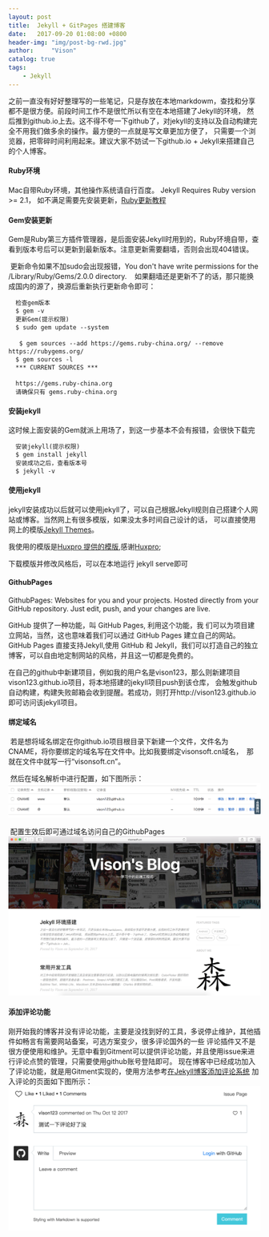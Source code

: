 ```yaml
---
layout: post
title:  Jekyll + GitPages 搭建博客
date:   2017-09-20 01:08:00 +0800
header-img: "img/post-bg-rwd.jpg"
author:     "Vison"
catalog: true
tags:
    - Jekyll
---
```


之前一直没有好好整理写的一些笔记，只是存放在本地markdowm，查找和分享都不是很方便。前段时间工作不是很忙所以有空在本地搭建了Jekyll的环境，
然后推到github.io上去。这不得不夸一下github了，对jekyll的支持以及自动构建完全不用我们做多余的操作。最方便的一点就是写文章更加方便了，
只需要一个浏览器，把零碎时间利用起来。建议大家不妨试一下github.io + Jekyll来搭建自己的个人博客。

#### Ruby环境

  Mac自带Ruby环境，其他操作系统请自行百度。
  Jekyll Requires Ruby version >= 2.1， 如不满足需要先安装更新，[Ruby更新教程](http://www.jianshu.com/p/d99b5662d8a0)
  
#### Gem安装更新

  Gem是Ruby第三方插件管理器，是后面安装Jekyll时用到的，Ruby环境自带，查看到版本号后可以更新到最新版本。注意更新需要翻墙，否则会出现404错误。

  更新命令如果不加sudo会出现报错，You don't have write permissions for the /Library/Ruby/Gems/2.0.0 directory.
  
  如果翻墙还是更新不了的话，那只能换成国内的源了，换源后重新执行更新命令即可：

  ```
    检查gem版本
    $ gem -v
    更新Gem(提示权限)
    $ sudo gem update --system

    $ gem sources --add https://gems.ruby-china.org/ --remove https://rubygems.org/
    $ gem sources -l
    *** CURRENT SOURCES ***

    https://gems.ruby-china.org
    请确保只有 gems.ruby-china.org
  ```
#### 安装jekyll

这时候上面安装的Gem就派上用场了，到这一步基本不会有报错，会很快下载完

  ```
    安装jekyll(提示权限)
    $ gem install jekyll
    安装成功之后，查看版本号
    $ jekyll -v
  ```

#### 使用jekyll

 jekyll安装成功以后就可以使用jekyll了，可以自己根据Jekyll规则自己搭建个人网站或博客。当然网上有很多模版，如果没太多时间自己设计的话，
 可以直接使用网上的模版[Jekyll Themes](http://jekyllthemes.org/)。

 我使用的模版是[Huxpro 提供的模版](https://github.com/Huxpro/huxpro.github.io),感谢[Huxpro](https://github.com/Huxpro);

 下载模版并修改风格后，可以在本地运行 jekyll serve即可

#### GithubPages

 GithubPages: Websites for you and your projects.
 Hosted directly from your GitHub repository. Just edit, push, and your changes are live.

 GitHub 提供了一种功能，叫 GitHub Pages, 利用这个功能，我 们可以为项目建立网站，当然，这也意味着我们可以通过 GitHub Pages 建立自己的网站。
 GitHub Pages 直接支持Jekyll,使用 GitHub 和 Jekyll，我们可以打造自己的独立博客，可以自由地定制网站的风格，并且这一切都是免费的。

 在自己的github中新建项目，例如我的用户名是vison123，那么则新建项目vison123.github.io项目，将本地搭建的jekyll项目push到该仓库，
 会触发github自动构建，构建失败邮箱会收到提醒。若成功，则打开http://vison123.github.io 即可访问该jekyll项目。

#### 绑定域名

  若是想将域名绑定在你github.io项目根目录下新建一个文件，文件名为CNAME，将你要绑定的域名写在文件中。比如我要绑定visonsoft.cn域名，
  那就在文件中就写一行“visonsoft.cn”。

  然后在域名解析中进行配置，如下图所示：
 ![](/img/in-post/post-jekyll-build/cname-resolve.png)


  配置生效后即可通过域名访问自己的GithubPages
  ![](/img/in-post/post-jekyll-build/visonsoft.cn.png)

#### 添加评论功能

   刚开始我的博客并没有评论功能，主要是没找到好的工具，多说停止维护，其他插件如畅言有需要网站备案，可选方案变少，很多评论国外的一些
   评论插件又不是很方便使用和维护。无意中看到Gitment可以提供评论功能，并且使用issue来进行评论点赞的管理，只需要使用github账号登陆即可。
   现在博客中已经成功加入了评论功能，就是用Gitment实现的，使用方法参考[在Jekyll博客添加评论系统](https://wenku.baidu.com/view/b25ff654f01dc281e53af089.html)
   加入评论的页面如下图所示：
    ![](/img/in-post/post-jekyll-build/gitment.png)

